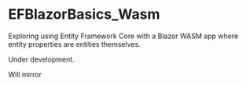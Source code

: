 # EFBlazorBasics_Wasm
Exploring using Entity Framework Core with a Blazor WASM app where entity properties are entities themselves.


Under development.

Will mirror 
